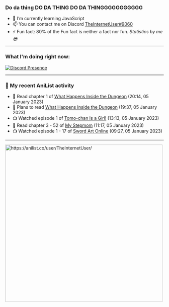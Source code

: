 ### Do da thing DO DA THING DO DA THINGGGGGGGGGGG

- 🌱 I’m currently learning JavaScript
- 📫 You can contact me on Discord [TheInternetUser#9060](https://discord.com/users/534117072796385300)
- ⚡ Fun fact: 80% of the Fun fact is neither a fact nor fun. _Statistics by me 😎_
<hr>
 
### What I'm doing right now:
[![Discord Presence](https://lanyard.cnrad.dev/api/534117072796385300)](https://discord.com/users/534117072796385300)
<hr>
  
### 🌸 My recent AniList activity

<!-- ANILIST_ACTIVITY:start -->

-   📖 Read chapter 1 of [What Happens Inside the Dungeon](https://anilist.co/manga/117728) (20:14, 05 January 2023)
-   📖 Plans to read [What Happens Inside the Dungeon](https://anilist.co/manga/117728) (19:37, 05 January 2023)
-   📺 Watched episode 1 of [Tomo-chan Is a Girl!](https://anilist.co/anime/151806) (13:13, 05 January 2023)
-   📖 Read chapter 3 - 52 of [My Stepmom](https://anilist.co/manga/106260) (11:17, 05 January 2023)
-   📺 Watched episode 1 - 17 of [Sword Art Online](https://anilist.co/anime/11757) (09:27, 05 January 2023)

<!-- ANILIST_ACTIVITY:end -->
<hr>

<img width="500" alt="https://anilist.co/user/TheInternetUser/" src="https://img.anili.st/User/929966"/>

